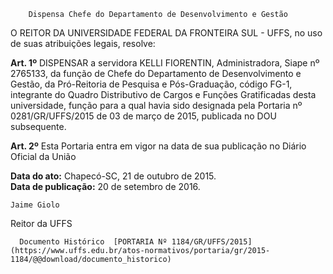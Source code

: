         Dispensa Chefe do Departamento de Desenvolvimento e Gestão  

O REITOR DA UNIVERSIDADE FEDERAL DA FRONTEIRA SUL - UFFS, no uso de suas atribuições legais, resolve:

 **Art. 1º** DISPENSAR a servidora KELLI FIORENTIN, Administradora, Siape nº 2765133, da função de Chefe do Departamento de Desenvolvimento e Gestão, da Pró-Reitoria de Pesquisa e Pós-Graduação, código FG-1, integrante do Quadro Distributivo de Cargos e Funções Gratificadas desta universidade, função para a qual havia sido designada pela Portaria nº 0281/GR/UFFS/2015 de 03 de março de 2015, publicada no DOU subsequente.

 **Art. 2º** Esta Portaria entra em vigor na data de sua publicação no Diário Oficial da União

  

   **Data do ato:** Chapecó-SC, 21 de outubro de 2015.   
 **Data de publicação:**  20 de setembro de 2016. 

    Jaime Giolo   
 Reitor da UFFS 

      Documento Histórico  [PORTARIA Nº 1184/GR/UFFS/2015](https://www.uffs.edu.br/atos-normativos/portaria/gr/2015-1184/@@download/documento_historico)     
      
